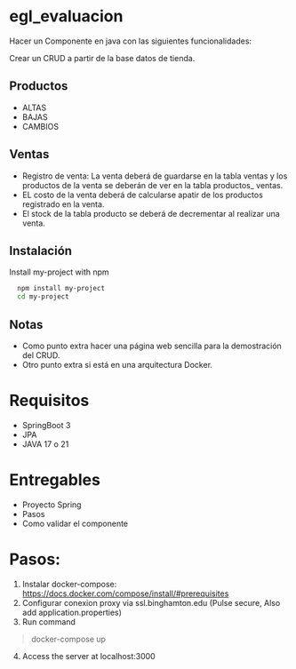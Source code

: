 # egl_evaluacion

Hacer un Componente en java con las siguientes funcionalidades:

Crear un CRUD a partir de la base datos de tienda.

## Productos
- ALTAS 
- BAJAS
- CAMBIOS
## Ventas
- Registro de venta: La venta deberá de guardarse en la tabla ventas y los
  productos de la venta se deberán de ver en la tabla productos_
  ventas.
- EL costo de la venta deberá de calcularse apatir de los productos registrado en
  la venta.
- El stock de la tabla producto se deberá de decrementar al realizar una venta.


## Instalación

Install my-project with npm

```bash
  npm install my-project
  cd my-project
```
  
## Notas
- Como punto extra hacer una página web sencilla para la demostración del CRUD.
- Otro punto extra si está en una arquitectura Docker.

# Requisitos
- SpringBoot 3
- JPA
- JAVA 17 o 21

# Entregables
- Proyecto Spring
- Pasos
- Como validar el componente

# Pasos:
1. Instalar docker-compose: https://docs.docker.com/compose/install/#prerequisites
2. Configurar conexion proxy via ssl.binghamton.edu (Pulse secure, Also add application.properties)
3. Run command
> docker-compose up

4. Access the server at localhost:3000